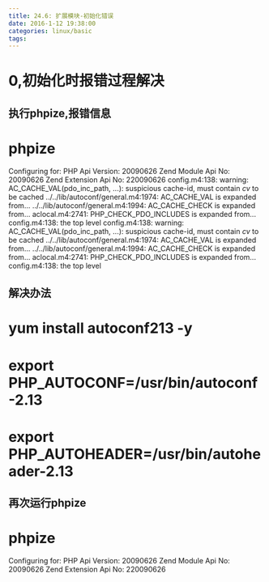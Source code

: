 ```yaml
---
title: 24.6: 扩展模块-初始化错误
date: 2016-1-12 19:38:00
categories: linux/basic
tags:
---
```

 
0,初始化时报错过程解决
====================================================
## 执行phpize,报错信息
# phpize 
Configuring for:
PHP Api Version:         20090626
Zend Module Api No:      20090626
Zend Extension Api No:   220090626
config.m4:138: warning: AC_CACHE_VAL(pdo_inc_path, ...): suspicious cache-id, must contain _cv_ to be cached
../../lib/autoconf/general.m4:1974: AC_CACHE_VAL is expanded from...
../../lib/autoconf/general.m4:1994: AC_CACHE_CHECK is expanded from...
aclocal.m4:2741: PHP_CHECK_PDO_INCLUDES is expanded from...
config.m4:138: the top level
config.m4:138: warning: AC_CACHE_VAL(pdo_inc_path, ...): suspicious cache-id, must contain _cv_ to be cached
../../lib/autoconf/general.m4:1974: AC_CACHE_VAL is expanded from...
../../lib/autoconf/general.m4:1994: AC_CACHE_CHECK is expanded from...
aclocal.m4:2741: PHP_CHECK_PDO_INCLUDES is expanded from...
config.m4:138: the top level
 
 
## 解决办法
# yum install autoconf213 -y
# export PHP_AUTOCONF=/usr/bin/autoconf-2.13
# export PHP_AUTOHEADER=/usr/bin/autoheader-2.13
 
 
## 再次运行phpize
# phpize
Configuring for:
PHP Api Version:         20090626
Zend Module Api No:      20090626
Zend Extension Api No:   220090626 

